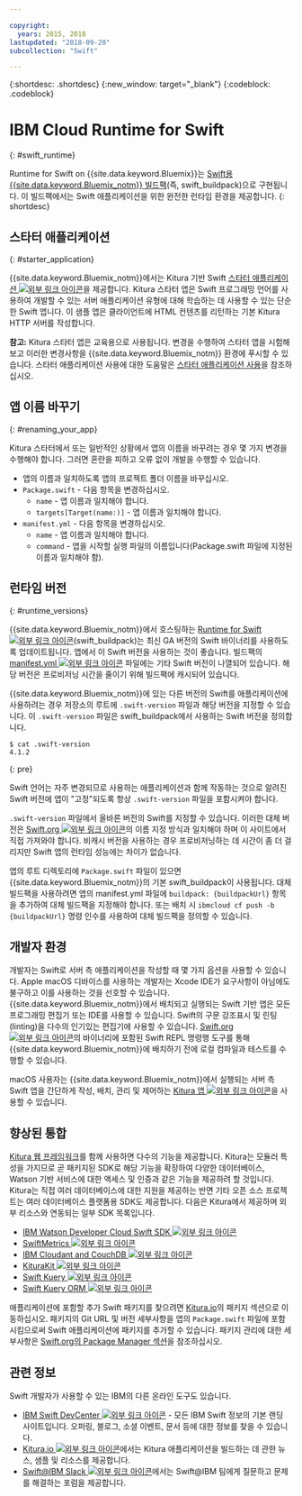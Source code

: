 ```yaml
---

copyright:
  years: 2015, 2018
lastupdated: "2018-09-20"
subcollection: "Swift"

---
```


{:shortdesc: .shortdesc}
{:new_window: target="_blank"}
{:codeblock: .codeblock}

# IBM Cloud Runtime for Swift
{: #swift_runtime}

Runtime for Swift on {{site.data.keyword.Bluemix}}는 [Swift용 {{site.data.keyword.Bluemix_notm}} 빌드팩](https://github.com/IBM-Swift/swift-buildpack)(즉, swift_buildpack)으로 구현됩니다.
이 빌드팩에서는 Swift 애플리케이션을 위한 완전한 런타임 환경을 제공합니다.
{: shortdesc}

## 스타터 애플리케이션
{: #starter_application}

{{site.data.keyword.Bluemix_notm}}에서는 Kitura 기반 Swift [스타터 애플리케이션 ![외부 링크 아이콘](../../icons/launch-glyph.svg "외부 링크 아이콘")](https://github.com/IBM-Cloud/Kitura-Starter)을 제공합니다. Kitura 스타터 앱은 Swift 프로그래밍 언어를 사용하여 개발할 수 있는 서버 애플리케이션 유형에 대해 학습하는 데 사용할 수 있는 단순한 Swift 앱니다. 이 샘플 앱은 클라이언트에 HTML 컨텐츠를 리턴하는 기본 Kitura HTTP 서버를 작성합니다.

**참고:** Kitura 스타터 앱은 교육용으로 사용됩니다. 변경을 수행하여 스타터 앱을 시험해 보고 이러한 변경사항을 {{site.data.keyword.Bluemix_notm}} 환경에 푸시할 수 있습니다. 스타터 애플리케이션 사용에 대한 도움말은 [스타터 애플리케이션 사용](../common/starter_app_usage.html)을 참조하십시오.

## 앱 이름 바꾸기
{: #renaming_your_app}

Kitura 스타터에서 또는 일반적인 상황에서 앱의 이름을 바꾸려는 경우 몇 가지 변경을 수행해야 합니다. 그러면 혼란을 피하고 오류 없이 개발을 수행할 수 있습니다.

- 앱의 이름과 일치하도록 앱의 프로젝트 폴더 이름을 바꾸십시오.
- `Package.swift` - 다음 항목을 변경하십시오.
    - `name` - 앱 이름과 일치해야 합니다.
    - `targets[Target(name:)]` - 앱 이름과 일치해야 합니다.
- `manifest.yml` - 다음 항목을 변경하십시오.
    - `name` - 앱 이름과 일치해야 합니다.
    - `command` - 앱을 시작할 실행 파일의 이름입니다(Package.swift 파일에 지정된 이름과 일치해야 함).

## 런타임 버전
{: #runtime_versions}

{{site.data.keyword.Bluemix_notm}}에서 호스팅하는 [Runtime for Swift ![외부 링크 아이콘](../../icons/launch-glyph.svg "외부 링크 아이콘")](https://github.com/IBM-Swift/swift-buildpack)(swift_buildpack)는 최신 GA 버전의 Swift 바이너리를 사용하도록 업데이트됩니다. 앱에서 이 Swift 버전을 사용하는 것이 좋습니다. 빌드팩의 [manifest.yml ![외부 링크 아이콘](../../icons/launch-glyph.svg "외부 링크 아이콘")](https://github.com/IBM-Swift/swift-buildpack/blob/master/manifest.yml) 파일에는 기타 Swift 버전이 나열되어 있습니다. 해당 버전은 프로비저닝 시간을 줄이기 위해 빌드팩에 캐시되어 있습니다.

{{site.data.keyword.Bluemix_notm}}에 있는 다른 버전의 Swift를 애플리케이션에 사용하려는 경우 저장소의 루트에 `.swift-version` 파일과 해당 버전을 지정할 수 있습니다. 이 `.swift-version` 파일은 swift_buildpack에서 사용하는 Swift 버전을 정의합니다.

```
$ cat .swift-version
4.1.2
```
{: pre}

Swift 언어는 자주 변경되므로 사용하는 애플리케이션과 함께 작동하는 것으로 알려진 Swift 버전에 앱이 "고정"되도록 항상 `.swift-version` 파일을 포함시켜야 합니다.

`.swift-version` 파일에서 올바른 버전의 Swift를 지정할 수 있습니다. 이러한 대체 버전은 [Swift.org ![외부 링크 아이콘](../../icons/launch-glyph.svg "외부 링크 아이콘")](https://swift.org/download/)의 이름 지정 방식과 일치해야 하며 이 사이트에서 직접 가져와야 합니다. 비캐시 버전을 사용하는 경우 프로비저닝하는 데 시간이 좀 더 걸리지만 Swift 앱의 런타임 성능에는 차이가 없습니다.

앱의 루트 디렉토리에 `Package.swift` 파일이 있으면 {{site.data.keyword.Bluemix_notm}}의 기본 swift_buildpack이 사용됩니다.  대체 빌드팩을 사용하려면 앱의 manifest.yml 파일에 `buildpack: {buildpackUrl}` 항목을 추가하여 대체 빌드팩을 지정해야 합니다. 또는 배치 시 `ibmcloud cf push -b {buildpackUrl}` 명령 인수를 사용하여 대체 빌드팩을 정의할 수 있습니다.


## 개발자 환경

개발자는 Swift로 서버 측 애플리케이션을 작성할 때 몇 가지 옵션을 사용할 수 있습니다. Apple macOS 디바이스를 사용하는 개발자는 Xcode IDE가 요구사항이 아님에도 불구하고 이를 사용하는 것을 선호할 수 있습니다.  {{site.data.keyword.Bluemix_notm}}에서 배치되고 실행되는 Swift 기반 앱은 모든 프로그래밍 편집기 또는 IDE를 사용할 수 있습니다.  Swift의 구문 강조표시 및 린팅(linting)을 다수의 인기있는 편집기에 사용할 수 있습니다. [Swift.org ![외부 링크 아이콘](../../icons/launch-glyph.svg "외부 링크 아이콘")](https://swift.org/)의 바이너리에 포함된 Swift REPL 명령행 도구를 통해 {{site.data.keyword.Bluemix_notm}}에 배치하기 전에 로컬 컴파일과 테스트를 수행할 수 있습니다.

macOS 사용자는 {{site.data.keyword.Bluemix_notm}}에서 실행되는 서버 측 Swift 앱을 간단하게 작성, 배치, 관리 및 제어하는 [Kitura 앱 ![외부 링크 아이콘](../../icons/launch-glyph.svg "외부 링크 아이콘")](https://www.kitura.io/app.html)을 사용할 수 있습니다.  


## 향상된 통합

[Kitura 웹 프레임워크](http://ibm-swift.github.io/Kitura/)를 함께 사용하면 다수의 기능을 제공합니다. Kitura는 모듈러 특성을 가지므로 곧 패키지된 SDK로 해당 기능을 확장하여 다양한 데이터베이스, Watson 기반 서비스에 대한 액세스 및 인증과 같은 기능을 제공하려 할 것입니다.  Kitura는 직접 여러 데이터베이스에 대한 지원을 제공하는 반면 기타 오픈 소스 프로젝트는 여러 데이터베이스 플랫폼용 SDK도 제공합니다. 다음은 Kitura에서 제공하며 외부 리소스와 연동되는 일부 SDK 목록입니다.

- [IBM Watson Developer Cloud Swift SDK ![외부 링크 아이콘](../../icons/launch-glyph.svg "외부 링크 아이콘")](https://github.com/watson-developer-cloud/swift-sdk/)
- [SwiftMetrics ![외부 링크 아이콘](../../icons/launch-glyph.svg "외부 링크 아이콘")](https://github.com/RuntimeTools/SwiftMetrics)
- [IBM Cloudant and CouchDB ![외부 링크 아이콘](../../icons/launch-glyph.svg "외부 링크 아이콘")](https://github.com/IBM-Swift/Kitura-CouchDB)
- [KituraKit ![외부 링크 아이콘](../../icons/launch-glyph.svg "외부 링크 아이콘")](https://github.com/IBM-Swift/KituraKit)
- [Swift Kuery ![외부 링크 아이콘](../../icons/launch-glyph.svg "외부 링크 아이콘")](https://github.com/IBM-Swift/Swift-Kuery/)
- [Swift Kuery ORM ![외부 링크 아이콘](../../icons/launch-glyph.svg "외부 링크 아이콘")](https://github.com/IBM-Swift/Swift-Kuery-ORM)

애플리케이션에 포함할 추가 Swift 패키지를 찾으려면 [Kitura.io](https://www.kitura.io/packages.html)의 패키지 섹션으로 이동하십시오. 패키지의 Git URL 및 버전 세부사항을 앱의 `Package.swift` 파일에 포함시킴으로써 Swift 애플리케이션에 패키지를 추가할 수 있습니다. 패키지 관리에 대한 세부사항은 [Swift.org의 Package Manager 섹션](https://swift.org/package-manager/)을 참조하십시오.


## 관련 정보

Swift 개발자가 사용할 수 있는 IBM의 다른 온라인 도구도 있습니다.
- [IBM Swift DevCenter ![외부 링크 아이콘](../../icons/launch-glyph.svg "외부 링크 아이콘")](https://developer.ibm.com/swift/) - 모든 IBM Swift 정보의 기본 랜딩 사이트입니다. 오퍼링, 블로그, 소셜 이벤트, 문서 등에 대한 정보를 찾을 수 있습니다.
- [Kitura.io ![외부 링크 아이콘](../../icons/launch-glyph.svg "외부 링크 아이콘")](https://www.kitura.io/index.html)에서는 Kitura 애플리케이션을 빌드하는 데 관한 뉴스, 샘플 및 리소스를 제공합니다.
- [Swift@IBM Slack ![외부 링크 아이콘](../../icons/launch-glyph.svg "외부 링크 아이콘")](http://swift-at-ibm-slack.mybluemix.net/)에서는 Swift@IBM 팀에게 질문하고 문제를 해결하는 포럼을 제공합니다.
